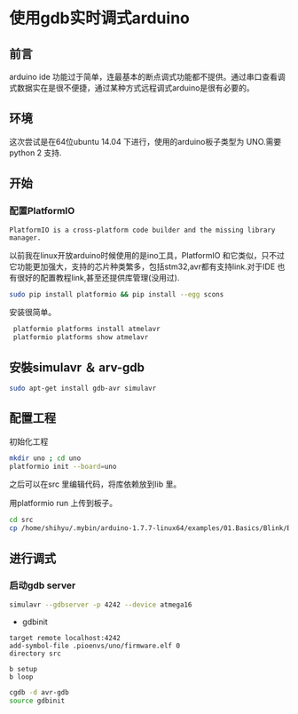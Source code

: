 # 使用gdb实时调式arduino



## 前言

arduino ide 功能过于简单，连最基本的断点调式功能都不提供。通过串口查看调式数据实在是很不便捷，通过某种方式远程调式arduino是很有必要的。


## 环境

这次尝试是在64位ubuntu 14.04 下进行，使用的arduino板子类型为 UNO.需要python 2 支持.

## 开始


### 配置PlatformIO

```
PlatformIO is a cross-platform code builder and the missing library manager.
```
以前我在linux开放arduino时候使用的是ino工具，PlatformIO 和它类似，只不过它功能更加强大，支持的芯片种类繁多，包括stm32,avr都有支持link.对于IDE 也有很好的配置教程link,甚至还提供库管理(没用过).
```sh
sudo pip install platformio && pip install --egg scons
```

安装很简单。

```sh
 platformio platforms install atmelavr
 platformio platforms show atmelavr
```

## 安裝simulavr ＆ arv-gdb

```sh
sudo apt-get install gdb-avr simulavr
```
## 配置工程

初始化工程
```sh
mkdir uno ; cd uno
platformio init --board=uno

```
之后可以在src 里编辑代码，将库依赖放到lib 里。

用platformio run 上传到板子。

```sh
cd src
cp /home/shihyu/.mybin/arduino-1.7.7-linux64/examples/01.Basics/Blink/Blink.ino .
```

## 进行调式
### 启动gdb server
```sh
simulavr --gdbserver -p 4242 --device atmega16
```
- gdbinit

```
target remote localhost:4242
add-symbol-file .pioenvs/uno/firmware.elf 0
directory src

b setup
b loop
```

```sh
cgdb -d avr-gdb
source gdbinit
```
